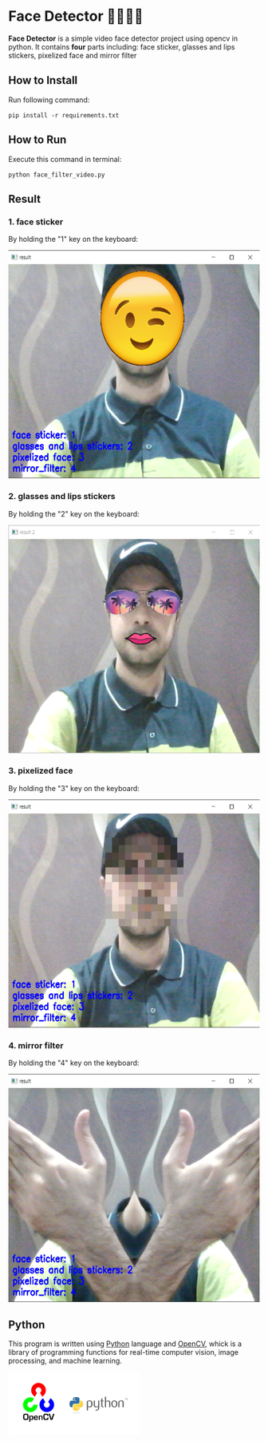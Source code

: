 
# Face Detector 👨‍👩‍👧‍👦
**Face Detector** is a simple video face detector project using opencv in python. It contains **four** parts including: face sticker, glasses and lips stickers, pixelized face and mirror filter

## How to Install
Run following command:
```
pip install -r requirements.txt
```

## How to Run
Execute this command in terminal:
```
python face_filter_video.py
```

## Result
### 1. face sticker
By holding the "1" key on the keyboard:

<img src="output\capture1.png" width="571.4" height="457">

### 2. glasses and lips stickers
By holding the "2" key on the keyboard:

<img src="output\capture2-1.png" width="571.4" height="457">

### 3. pixelized face
By holding the "3" key on the keyboard:

<img src="output/capture3.png" width="571.4" height="457">

### 4. mirror filter
By holding the "4" key on the keyboard:

<img src="output/capture4.png" width="571.4" height="457">

## Python
This program is written using [Python](https://www.python.org/) language and [OpenCV](https://opencv.org/), whick is a library of programming functions for real-time computer vision, image processing, and machine learning.

<img src="input\opencv.webp" width="262.5" height="124.75">
